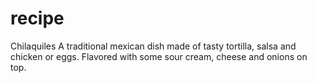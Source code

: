# recipe

Chilaquiles
A traditional mexican dish made of tasty tortilla, salsa and chicken or eggs. Flavored with some sour cream, cheese and onions on top.
